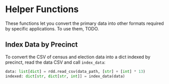 # Helper Functions

These functions let you convert the primary data into other formats required by specific applications.
To use them, TODO.

## Index Data by Precinct

To convert the CSV of census and election data into a dict indexed by precinct,
read the data CSV and call `index_data`:

```python
data: list[dict] = rdd.read_csv(data_path, [str] + [int] * 13)
indexed: dict[str, dict[str, int]] = index_data(data)
```
